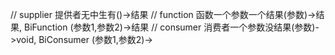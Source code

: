 // supplier 提供者无中生有()->结果
// function 函数一个参数一个结果(参数)->结果, BiFunction (参数1,参数2)->结果
// consumer 消费者一个参数没结果(参数)->void, BiConsumer (参数1,参数2)->